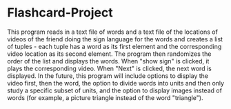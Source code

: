 # Flashcard-Project
This program reads in a text file of words and a text file of the locations of videos of the friend doing the sign language for the words and creates a list of tuples - each tuple has a word as its first element and the corresponding video location as its second element. The program then randomizes the order of the list and displays the words. When "show sign" is clicked, it plays the corresponding video. When "Next" is clicked, the next word is displayed. In the future, this program will include options to display the video first, then the word, the option to divide words into units and then only study a specific subset of units, and the option to display images instead of words (for example, a picture triangle instead of the word "triangle").   
